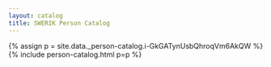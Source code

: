 ```yaml
---
layout: catalog
title: SWERIK Person Catalog
---
```

{% assign p = site.data._person-catalog.i-GkGATynUsbQhroqVm6AkQW %}
{% include person-catalog.html p=p %}

